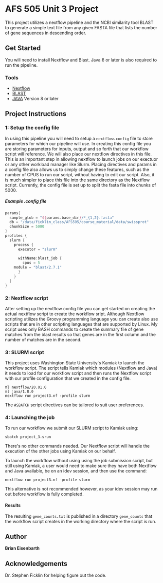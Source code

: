 # AFS 505 Unit 3 Project

This project utilizes a nextflow pipeline and the NCBI similarity tool BLAST to generate a simple text file from any given FASTA file that lists the number of gene sequences in descending order. 

## Get Started 
You will need to install Nextflow and Blast. Java 8 or later is also required to run the pipeline.

### Tools
* [Nextflow](https://www.nextflow.io/)
* [BLAST](https://blast.ncbi.nlm.nih.gov/Blast.cgi?PAGE_TYPE=BlastDocs&DOC_TYPE=Download) 
* [JAVA](https://www.java.com/en/download/) Version 8 or later

## Project Instructions
### 1: Setup the config file
In using this pipeline you will need to setup a ```nextflow.config``` file to store parameters for which our pipeline will use. In creating this config file you are storing parameters for inputs, output and so forth that our workflow script will reference. We will also place our nextflow directives in this file. This is an important step in allowing nextflow to launch jobs on our exectuor or any other workload manager like Slurm. Placing directives and params in a config file also allows us to simply change these features, such as the number of CPUS to run our script, without having to edit our script. Also, it is much simpler to place this file into the same directory as the Nextflow script. Currently, the config file is set up to split the fasta file into chunks of 5000.
##### Example .config file
``` groovy
params{
  sample_glob = "${params.base_dir}/*_{1,2}.fasta"
  db = "/data/ficklin_class/AFS505/course_material/data/swissprot"
  chunkSize = 5000
}
profiles {
  slurm {
    process {
      executor = "slurm"
     
      withName:blast_job {
        cpus = 5
	module = "blast/2.7.1"
      }
    }
  }
}

```
### 2: Nextflow script
After setting up the nextflow config file you can get started on creating the actual nextflow script to create the workflow sript. Although Nextflow scripting utilizes the Groovy programming language you can create also use scripts that are in other scripting languages that are supported by Linux. My script uses only BASH commands to create the summary file of gene matches from the blast results so that genes are in the first column and the number of matches are in the second.

### 3: SLURM script
This project uses Washington State University's Kamiak to launch the workflow script. The script tells Kamiak which modules (Nextflow and Java) it needs to load for our workflow script and then runs the Nextflow script with our profile configuration that we created in the config file. 
```
ml nextflow/20.01.0
ml java/1.8.0
nextflow run project3.nf -profile slurm
```

The ```#SBATCH``` script directives can be tailored to suit user preferences.

### 4: Launching the job
To run our workflow we submit our SLURM script to Kamiak using:
``` 
sbatch project_3.srun 
```
There's no other commands needed. Our Nextflow script will handle the execution of the other jobs using Kamiak on our behalf.

To launch the workflow without using using the job submission script, but still using Kamiak, a user would need to make sure they have both Nextflow and Java available, be on an idev session, and then use the command: 

```
nextflow run project3.nf -profile slurm
```
This alternative is not recommended however, as your idev session may run out before workflow is fully completed.

#### Results
The resulting ```gene_counts.txt``` is published in a directory ```gene_counts``` that the workflow script creates in the working directory where the script is run.
## Author
**Brian Eisenbarth**

## Acknowledgements 
Dr. Stephen Ficklin for helping figure out the code.

